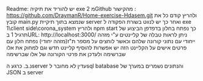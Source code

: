 Readme:
יש להוריד את תיקיה exe 2 מGithub  מהקישור :
https://github.com/DraymanR/Home-exercise-Hdasem.git
ולהריץ קודם כל את קובץ main.py שנמצא בתוך תיקיית server
ואחר כך יש לנווט בשורת הפקודה ל exe 1\client side\corona_system 
ולהריץ npm start
כך נפתח בחלון בדפדפן הביצוע של תרגיל 1 בURL: http://localhost:3000/
ניתן לראות טבלה של קליינטים ע"י מזהה ייחודי עם נתוני קורונה שלהם וכאשר לוחצים על מספר ת"ז(מזהה יחודי) נפתח חלון עם פרטים אישים על הקליינט הזה
יש אפשרות להוסיף קליינט חדש 
וגם למחוק את אלו שברשימה
ולעדכן את פרטי הקורונה של אלו שברשימה

נ.ב.
כרגע הserver עדין לא מחובר לsql batabase והנתונים נשמרים במערך של JSON ב server
